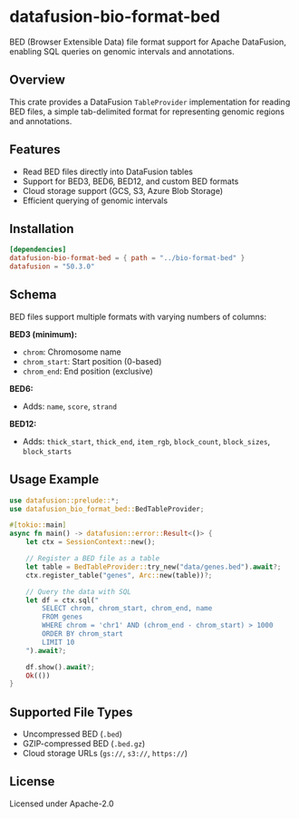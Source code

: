 # datafusion-bio-format-bed

BED (Browser Extensible Data) file format support for Apache DataFusion, enabling SQL queries on genomic intervals and annotations.

## Overview

This crate provides a DataFusion `TableProvider` implementation for reading BED files, a simple tab-delimited format for representing genomic regions and annotations.

## Features

- Read BED files directly into DataFusion tables
- Support for BED3, BED6, BED12, and custom BED formats
- Cloud storage support (GCS, S3, Azure Blob Storage)
- Efficient querying of genomic intervals

## Installation

```toml
[dependencies]
datafusion-bio-format-bed = { path = "../bio-format-bed" }
datafusion = "50.3.0"
```

## Schema

BED files support multiple formats with varying numbers of columns:

**BED3 (minimum):**
- `chrom`: Chromosome name
- `chrom_start`: Start position (0-based)
- `chrom_end`: End position (exclusive)

**BED6:**
- Adds: `name`, `score`, `strand`

**BED12:**
- Adds: `thick_start`, `thick_end`, `item_rgb`, `block_count`, `block_sizes`, `block_starts`

## Usage Example

```rust
use datafusion::prelude::*;
use datafusion_bio_format_bed::BedTableProvider;

#[tokio::main]
async fn main() -> datafusion::error::Result<()> {
    let ctx = SessionContext::new();

    // Register a BED file as a table
    let table = BedTableProvider::try_new("data/genes.bed").await?;
    ctx.register_table("genes", Arc::new(table))?;

    // Query the data with SQL
    let df = ctx.sql("
        SELECT chrom, chrom_start, chrom_end, name
        FROM genes
        WHERE chrom = 'chr1' AND (chrom_end - chrom_start) > 1000
        ORDER BY chrom_start
        LIMIT 10
    ").await?;

    df.show().await?;
    Ok(())
}
```

## Supported File Types

- Uncompressed BED (`.bed`)
- GZIP-compressed BED (`.bed.gz`)
- Cloud storage URLs (`gs://`, `s3://`, `https://`)

## License

Licensed under Apache-2.0
